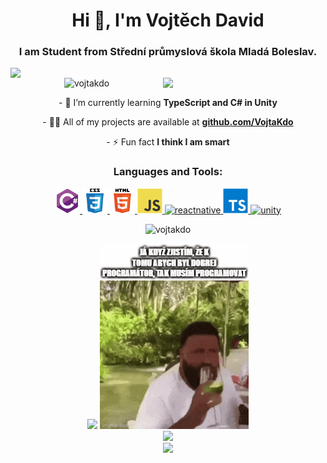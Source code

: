 <h1 align="center">Hi 👋, I'm Vojtěch David</h1>
<h3 align="center">I am Student from Střední průmyslová škola Mladá Boleslav.</h3>

<div display="flex">
<img src="https://github.com/VojtaKdo/VojtaKdo/blob/main/my-honest-reaction-my.gif" width="260px" align="left" />
<img src="https://github.com/VojtaKdo/VojtaKdo/blob/main/my-honest-reaction-my.gif" width="260px" align="right"/>
<p align="center"> <img src="https://komarev.com/ghpvc/?username=vojtakdo&label=Profile%20views&color=0e75b6&style=flat" alt="vojtakdo" /> </p>
<p align="center">- 🌱 I’m currently learning <b>TypeScript and C# in Unity</b></p>

<p align="center">- 👨‍💻 All of my projects are available at <a href="https://github.com/VojtaKdo/VojtaKdo/projects?query=is%3Aopen](https://github.com/VojtaKdo/VojtaKdo/projects?query=is%3Aopen"><b>github.com/VojtaKdo</b></a></p>



<p align="center">- ⚡ Fun fact <b>I think I am smart</b></p>
</div>
<h3 align="center">Languages and Tools:</h3>
<p align="center"> <a href="https://www.w3schools.com/cs/" target="_blank" rel="noreferrer"> <img src="https://raw.githubusercontent.com/devicons/devicon/master/icons/csharp/csharp-original.svg" alt="csharp" width="40" height="40"/> </a> <a href="https://www.w3schools.com/css/" target="_blank" rel="noreferrer"> <img src="https://raw.githubusercontent.com/devicons/devicon/master/icons/css3/css3-original-wordmark.svg" alt="css3" width="40" height="40"/> </a> <a href="https://www.w3.org/html/" target="_blank" rel="noreferrer"> <img src="https://raw.githubusercontent.com/devicons/devicon/master/icons/html5/html5-original-wordmark.svg" alt="html5" width="40" height="40"/> </a> <a href="https://developer.mozilla.org/en-US/docs/Web/JavaScript" target="_blank" rel="noreferrer"> <img src="https://raw.githubusercontent.com/devicons/devicon/master/icons/javascript/javascript-original.svg" alt="javascript" width="40" height="40"/> </a> <a href="https://reactnative.dev/" target="_blank" rel="noreferrer"> <img src="https://reactnative.dev/img/header_logo.svg" alt="reactnative" width="40" height="40"/> </a> <a href="https://www.typescriptlang.org/" target="_blank" rel="noreferrer"> <img src="https://raw.githubusercontent.com/devicons/devicon/master/icons/typescript/typescript-original.svg" alt="typescript" width="40" height="40"/> </a> <a href="https://unity.com/" target="_blank" rel="noreferrer"> <img src="https://www.vectorlogo.zone/logos/unity3d/unity3d-icon.svg" alt="unity" width="40" height="40"/> </a> </p>

<p align="center"><img src="https://github-readme-streak-stats.herokuapp.com/?user=vojtakdo&" alt="vojtakdo"/></p>

<div display="flex" align="center">
  <img src="https://media.discordapp.net/attachments/1003766772194881587/1159156044170268703/81f868.gif?ex=651edbb1&is=651d8a31&hm=e63b8e041f96f39ff6869d763bd607ec1591d00166b0cbc12ec66486ae3d941a&"/>
  <img src="https://github.com/VojtaKdo/VojtaKdo/blob/main/dj-khaled.gif" width="238px"/>
 </div>

<div align="center"><img src="https://i.imgflip.com/6xjh9r.jpg" width="360px"/></div>

<div display="flex" align="center">
  <img src="https://cdn.discordapp.com/attachments/839869467387101225/1097184813691195514/7icsij.gif"/>
</div>




